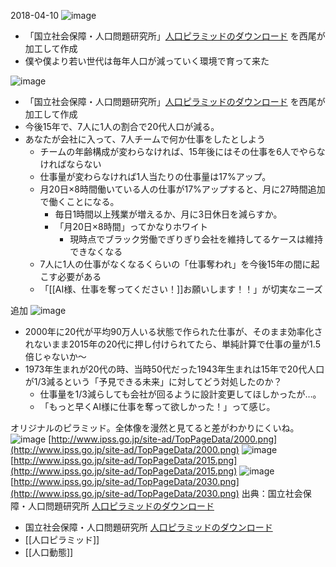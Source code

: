 
2018-04-10
![image](https://gyazo.com/f5ec0cda55a77146c275265fb479a376/thumb/1000)
- 「国立社会保障・人口問題研究所」[人口ピラミッドのダウンロード](http://www.ipss.go.jp/site-ad/TopPageData/pyra.html) を西尾が加工して作成
- 僕や僕より若い世代は毎年人口が減っていく環境で育って来た

![image](https://gyazo.com/d5fca9c9b9aa9462669925c2fcf1773c/thumb/1000)
- 「国立社会保障・人口問題研究所」[人口ピラミッドのダウンロード](http://www.ipss.go.jp/site-ad/TopPageData/pyra.html) を西尾が加工して作成
- 今後15年で、7人に1人の割合で20代人口が減る。
- あなたが会社に入って、7人チームで何か仕事をしたとしよう
    - チームの年齢構成が変わらなければ、15年後にはその仕事を6人でやらなければならない
    - 仕事量が変わらなければ1人当たりの仕事量は17%アップ。
    - 月20日×8時間働いている人の仕事が17%アップすると、月に27時間追加で働くことになる。
        - 毎日1時間以上残業が増えるか、月に3日休日を減らすか。
        - 「月20日×8時間」ってかなりホワイト
            - 現時点でブラック労働でぎりぎり会社を維持してるケースは維持できなくなる
    - 7人に1人の仕事がなくなるくらいの「仕事奪われ」を今後15年の間に起こす必要がある
    - 「[[AI様、仕事を奪ってください！]]お願いします！！」が切実なニーズ


追加
![image](https://gyazo.com/28715298f24b14a9dc0b05e44f70e292/thumb/1000)
- 2000年に20代が平均90万人いる状態で作られた仕事が、そのまま効率化されないまま2015年の20代に押し付けられてたら、単純計算で仕事の量が1.5倍じゃないか～
- 1973年生まれが20代の時、当時50代だった1943年生まれは15年で20代人口が1/3減るという「予見できる未来」に対してどう対処したのか？
    - 仕事量を1/3減らしても会社が回るように設計変更してほしかったが…。
    - 「もっと早くAI様に仕事を奪って欲しかった！」って感じ。

オリジナルのピラミッド。全体像を漫然と見てると差がわかりにくいね。
![image](https://gyazo.com/fbbb21fd36d7e84187f78fe9d789307d/thumb/1000)
[http://www.ipss.go.jp/site-ad/TopPageData/2000.png](http://www.ipss.go.jp/site-ad/TopPageData/2000.png)
![image](https://gyazo.com/fb8de1552935800604e6cce2c39ed9ae/thumb/1000)
[http://www.ipss.go.jp/site-ad/TopPageData/2015.png](http://www.ipss.go.jp/site-ad/TopPageData/2015.png)
![image](https://gyazo.com/991427ea331ad84ebf4b7906b43e7a23/thumb/1000)
[http://www.ipss.go.jp/site-ad/TopPageData/2030.png](http://www.ipss.go.jp/site-ad/TopPageData/2030.png)
出典：国立社会保障・人口問題研究所 [人口ピラミッドのダウンロード](http://www.ipss.go.jp/site-ad/TopPageData/pyra.html)

- 国立社会保障・人口問題研究所 [人口ピラミッドのダウンロード](http://www.ipss.go.jp/site-ad/TopPageData/pyra.html)
- [[人口ピラミッド]]
- [[人口動態]]

